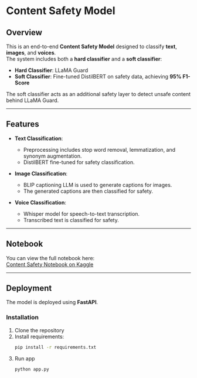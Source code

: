 # Content Safety Model

## Overview
This is an end-to-end **Content Safety Model** designed to classify **text**, **images**, and **voices**.  
The system includes both a **hard classifier** and a **soft classifier**:

- **Hard Classifier**: LLaMA Guard  
- **Soft Classifier**: Fine-tuned DistilBERT on safety data, achieving **95% F1-Score**

The soft classifier acts as an additional safety layer to detect unsafe content behind LLaMA Guard.

---

## Features
- **Text Classification**:  
  - Preprocessing includes stop word removal, lemmatization, and synonym augmentation.  
  - DistilBERT fine-tuned for safety classification.  

- **Image Classification**:  
  - BLIP captioning LLM is used to generate captions for images.  
  - The generated captions are then classified for safety.  

- **Voice Classification**:  
  - Whisper model for speech-to-text transcription.  
  - Transcribed text is classified for safety.  

---

## Notebook
You can view the full notebook here:  
[Content Safety Notebook on Kaggle](https://www.kaggle.com/code/mouradadel333/toxic-content-classifiere586bd1c1f)

---

## Deployment
The model is deployed using **FastAPI**.  

### Installation
1. Clone the repository
2. Install requirements:
   ```bash
   pip install -r requirements.txt
   ```
3. Run app
   ```bash
   python app.py
   ```
